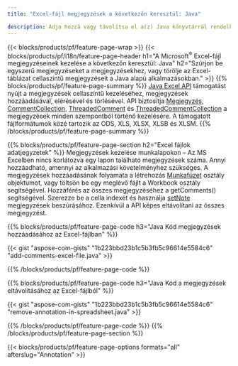 ```yaml
---
title: "Excel-fájl megjegyzések a következőn keresztül: Java"

description: Adja hozzá vagy távolítsa el a(z) Java könyvtárral rendelkező Excel és OpenOffice táblázatok adatfeljegyzéseit.
---
```

{{< blocks/products/pf/feature-page-wrap >}}
{{< blocks/products/pf/i18n/feature-page-header h1="A Microsoft<sup>&reg;</sup> Excel-fájl megjegyzéseinek kezelése a következőn keresztül: Java" h2="Szúrjon be egyszerű megjegyzéseket a megjegyzésekhez, vagy törölje az Excel-táblázat cellaszintű megjegyzéseit a Java alapú alkalmazásokban." >}}
{{% blocks/products/pf/feature-page-summary %}}
[Java Excel API](/cells/java/) támogatást nyújt a megjegyzések cellaszintű kezeléséhez, megjegyzések hozzáadásával, elérésével és törlésével. API biztosítja [Megjegyzés](https://reference.aspose.com/cells/java/com.aspose.cells/Comment), [CommentCollection](https://reference.aspose.com/cells/java/com.aspose.cells/CommentCollection), [ThreadedComment](https://reference.aspose.com/cells/java/com.aspose.cells/ThreadedComment) és [ThreadedCommentCollection](https://reference.aspose.com/cells/java/com.aspose.cells/ThreadedCommentCollection) a megjegyzések minden szempontból történő kezelésére.
A támogatott fájlformátumok közé tartozik az ODS, XLS, XLSX, XLSB és XLSM.
{{% /blocks/products/pf/feature-page-summary %}}

{{% blocks/products/pf/feature-page-section h2="Excel fájlok adatjegyzetek" %}}
Megjegyzések kezelése munkalapokon – Az MS Excelben nincs korlátozva egy lapon található megjegyzések száma. Annyi hozzáadható, amennyi az alkalmazási követelményhez szükséges. A megjegyzések hozzáadásának folyamata a létrehozás [Munkafüzet](https://reference.aspose.com/cells/java/com.aspose.cells/Workbook) osztály objektumot, vagy töltsön be egy meglévő fájlt a Workbook osztály segítségével. Hozzáférés az összes megjegyzéséhez a getComments() segítségével. Szerezze be a cella indexét és használja [setNote](https://reference.aspose.com/cells/java/com.aspose.cells/comment#Note) megjegyzések beszúrásához. Ezenkívül a API képes eltávolítani az összes megjegyzést. 

{{% blocks/products/pf/feature-page-code h3="Java Kód megjegyzések hozzáadásához az Excel-fájlban" %}}

{{< gist "aspose-com-gists" "1b223bbd23b1c5b3fb5c96614e5584c6" "add-comments-excel-file.java" >}}

{{% /blocks/products/pf/feature-page-code %}}

{{% blocks/products/pf/feature-page-code h3="Java Kód a megjegyzések eltávolításához az Excel-fájlból" %}}

{{< gist "aspose-com-gists" "1b223bbd23b1c5b3fb5c96614e5584c6" "remove-annotation-in-spreadsheet.java" >}}

{{% /blocks/products/pf/feature-page-code %}}
{{% /blocks/products/pf/feature-page-section %}}

{{< blocks/products/pf/feature-page-options formats="all" afterslug="Annotation" >}}
